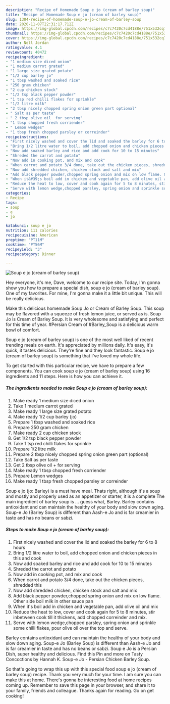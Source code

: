 ```yaml
---
description: "Recipe of Homemade Soup e jo (cream of barley soup)"
title: "Recipe of Homemade Soup e jo (cream of barley soup)"
slug: 1304-recipe-of-homemade-soup-e-jo-cream-of-barley-soup
date: 2020-11-07T22:31:17.712Z
image: https://img-global.cpcdn.com/recipes/c7c7420c7cd4188e/751x532cq70/soup-e-jo-cream-of-barley-soup-recipe-main-photo.jpg
thumbnail: https://img-global.cpcdn.com/recipes/c7c7420c7cd4188e/751x532cq70/soup-e-jo-cream-of-barley-soup-recipe-main-photo.jpg
cover: https://img-global.cpcdn.com/recipes/c7c7420c7cd4188e/751x532cq70/soup-e-jo-cream-of-barley-soup-recipe-main-photo.jpg
author: Nell Jordan
ratingvalue: 4.1
reviewcount: 40472
recipeingredient:
- "1 medium size diced onion"
- "1 medium carrot grated"
- "1 large size grated potato"
- "1/2 cup barley jo"
- "1 tbsp washed and soaked rice"
- "250 gram chicken"
- "2 cup chicken stock"
- "1/2 tsp black pepper powder"
- "1 tsp red chilli flakes for sprinkle"
- "1/2 litre milk"
- "2 tbsp nicely chopped spring onion green part optional"
- " Salt as per taste"
- " 2 tbsp olive oil  for serving"
- "1 tbsp chopped fresh corriender"
- " Lemon wedges"
- "1 tbsp fresh chopped parsley or correinder"
recipeinstructions:
- "First nicely washed and cover the lid and soaked the barley for 6 to 8 hours"
- "Bring 1/2 litre water to boil, add chopped onion and chicken pieces in this and cook"
- "Now add soaked barley and rice and add cook for 10 to 15 minutes"
- "Shreded the carrot and potato"
- "Now add in cooking pot, and mix and cook"
- "When carrot and potato 3/4 done, take out the chicken pieces, shredded this"
- "Now add shredded chicken, chicken stock and salt and mix"
- "Add black pepper powder,chopped spring onion and mix on low flame. Other side boil milk in other sauce pan"
- "When it&#39;s boil add in chicken and vegetable pan, add olive oil and mix"
- "Reduce the heat to low, cover and cook again for 5 to 8 minutes, stir inbetween cook till it thickens, add chopped correinder and mix."
- "Serve with lemon wedge,chopped parsley, spring onion and sprinkle some chilli flakes, pour olive oil over the top and serve."
categories:
- Recipe
tags:
- soup
- e
- jo

katakunci: soup e jo 
nutrition: 111 calories
recipecuisine: American
preptime: "PT11M"
cooktime: "PT56M"
recipeyield: "3"
recipecategory: Dinner

---
```



![Soup e jo (cream of barley soup)](https://img-global.cpcdn.com/recipes/c7c7420c7cd4188e/751x532cq70/soup-e-jo-cream-of-barley-soup-recipe-main-photo.jpg)

Hey everyone, it's me, Dave, welcome to our recipe site. Today, I'm gonna show you how to prepare a special dish, soup e jo (cream of barley soup). One of my favorites. For mine, I'm gonna make it a little bit unique. This will be really delicious.

Make this delicious homemade Soup Jo or Cream of Barley Soup. This soup may be flavored with a squeeze of fresh lemon juice, or served as is. Soup Jo is Cream of Barley Soup. It is very wholesome and satisfying and perfect for this time of year. #Persian Cream of #Barley_Soup is a delicious warm bowl of comfort.

Soup e jo (cream of barley soup) is one of the most well liked of recent trending meals on earth. It's appreciated by millions daily. It's easy, it's quick, it tastes delicious. They're fine and they look fantastic. Soup e jo (cream of barley soup) is something that I've loved my whole life.


To get started with this particular recipe, we have to prepare a few components. You can cook soup e jo (cream of barley soup) using 16 ingredients and 11 steps. Here is how you can achieve it.

<!--inarticleads1-->

##### The ingredients needed to make Soup e jo (cream of barley soup):

1. Make ready 1 medium size diced onion
1. Take 1 medium carrot grated
1. Make ready 1 large size grated potato
1. Make ready 1/2 cup barley (jo)
1. Prepare 1 tbsp washed and soaked rice
1. Prepare 250 gram chicken
1. Make ready 2 cup chicken stock
1. Get 1/2 tsp black pepper powder
1. Take 1 tsp red chilli flakes for sprinkle
1. Prepare 1/2 litre milk
1. Prepare 2 tbsp nicely chopped spring onion green part (optional)
1. Take  Salt as per taste
1. Get  2 tbsp olive oil + for serving
1. Make ready 1 tbsp chopped fresh corriender
1. Prepare  Lemon wedges
1. Make ready 1 tbsp fresh chopped parsley or correinder


Soup e jo (jo: Barley) is a must have meal. Thats right, although it&#39;s a soup and mostly and properly used as an appetizer or starter, it is a complete The main ingredient of barley soup is … guess what, Barley. Barley contains antioxidant and can maintain the healthy of your body and slow down aging. Soup-e Jo (Barley Soup) is different than Aash-e Jo and is far creamier in taste and has no beans or sabzi. 

<!--inarticleads2-->

##### Steps to make Soup e jo (cream of barley soup):

1. First nicely washed and cover the lid and soaked the barley for 6 to 8 hours
1. Bring 1/2 litre water to boil, add chopped onion and chicken pieces in this and cook
1. Now add soaked barley and rice and add cook for 10 to 15 minutes
1. Shreded the carrot and potato
1. Now add in cooking pot, and mix and cook
1. When carrot and potato 3/4 done, take out the chicken pieces, shredded this
1. Now add shredded chicken, chicken stock and salt and mix
1. Add black pepper powder,chopped spring onion and mix on low flame. Other side boil milk in other sauce pan
1. When it&#39;s boil add in chicken and vegetable pan, add olive oil and mix
1. Reduce the heat to low, cover and cook again for 5 to 8 minutes, stir inbetween cook till it thickens, add chopped correinder and mix.
1. Serve with lemon wedge,chopped parsley, spring onion and sprinkle some chilli flakes, pour olive oil over the top and serve.


Barley contains antioxidant and can maintain the healthy of your body and slow down aging. Soup-e Jo (Barley Soup) is different than Aash-e Jo and is far creamier in taste and has no beans or sabzi. Soup e Jo is a Persian Dish, super healthy and delicious. Find this Pin and more on Tasty Concoctions by Hannah K. Soup-e Jo - Persian Chicken Barley Soup. 

So that's going to wrap this up with this special food soup e jo (cream of barley soup) recipe. Thank you very much for your time. I am sure you can make this at home. There's gonna be interesting food at home recipes coming up. Remember to save this page in your browser, and share it to your family, friends and colleague. Thanks again for reading. Go on get cooking!
